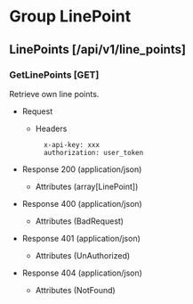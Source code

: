# Group LinePoint

## LinePoints [/api/v1/line_points]

### GetLinePoints [GET]

Retrieve own line points.

- Request

    - Headers

            x-api-key: xxx
            authorization: user_token

- Response 200 (application/json)
  - Attributes (array[LinePoint])
- Response 400 (application/json)
  - Attributes (BadRequest)
- Response 401 (application/json)
  - Attributes (UnAuthorized)
- Response 404 (application/json)
  - Attributes (NotFound)
